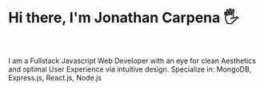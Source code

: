 <h1 align="start">Hi there, I'm Jonathan Carpena 🖐</h1>
<p dir="auto"><a href="https://twitter.com/binhthaitrinh" rel="nofollow"><img src="https://camo.githubusercontent.com/70c403f4141b9e771252e38ae03f1771f8ba573c3cb23067314dcc8435367fef/68747470733a2f2f696d672e736869656c64732e696f2f62616467652f2d4062696e68746861697472696e682d2532333144413146323f7374796c653d666c61742d737175617265266c6f676f3d74776974746572266c6f676f436f6c6f723d666666666666" alt="" data-canonical-src="https://img.shields.io/badge/-@binhthaitrinh-%231DA1F2?style=flat-square&amp;logo=twitter&amp;logoColor=ffffff" style="max-width: 100%;"></a>
<a href="https://www.linkedin.com/in/binhthaitrinh/" rel="nofollow"><img src="https://camo.githubusercontent.com/24f64f95cf6e008a992c503e4cba07d2176847c11a0c5dce46e260fbdd354da6/68747470733a2f2f696d672e736869656c64732e696f2f62616467652f2d4062696e68746861697472696e682d2532333041363643323f7374796c653d666c61742d737175617265266c6f676f3d6c696e6b6564696e266c6f676f436f6c6f723d666666666666" alt="" data-canonical-src="https://img.shields.io/badge/-@binhthaitrinh-%230A66C2?style=flat-square&amp;logo=linkedin&amp;logoColor=ffffff" style="max-width: 100%;"></a>
<a href="https://binhtrinh.dev" rel="nofollow"><img src="https://camo.githubusercontent.com/fdd390be6d95a876bab8611c93f4254c7cecd08b60b3c180e4d16fb2306bde29/68747470733a2f2f696d672e736869656c64732e696f2f776562736974653f636f6c6f723d453434443237267374796c653d666c61742d7371756172652675705f6d6573736167653d68747470733a2f2f62696e687472696e682e6465762675726c3d687474707325334125324625324662696e687472696e682e646576" alt="" data-canonical-src="https://img.shields.io/website?color=E44D27&amp;style=flat-square&amp;up_message=https://binhtrinh.dev&amp;url=https%3A%2F%2Fbinhtrinh.dev" style="max-width: 100%;"></a></p>

<p dir="auto">I am a Fullstack Javascript Web Developer with an eye for clean Aesthetics and optimal User Experience via intuitive design. Specialize in: MongoDB, Express.js, React.js, Node.js</p>




